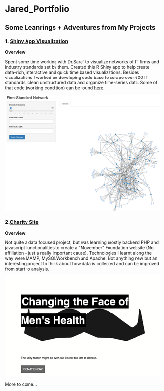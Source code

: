 # Jared_Portfolio

## Some Leanrings + Adventures from My Projects

### 1. [Shiny App Visualization](https://github.com/jaredc7/research_public/blob/main/app.R)

**Overview**

Spent some time working with Dr.Saraf to visualize networks of IT firms and industry standards set by them. Created this R Shiny app to help create data-rich, interactive and quick time based visualizations. Besides visualizations I worked on developing code base to scrape over 600 IT standards, clean unstructured data and organize time-series data. Some of that code (working condition) can be found [here](https://github.com/jaredc7/research_public). 

![](https://github.com/jaredc7/Jared_Portfolio/blob/main/images/Screen%20Shot%202021-01-27%20at%2010.56.55%20PM.png)

### 2.[Charity Site](https://github.com/jaredc7/465_project)

**Overview**

Not quite a data focused project, but was learning mostly backend PHP and javascript functionalities to create a "Movember" Foundation website (No affiliation - just a really important cause). Technologies I learnt along the way were MAMP, MySQLWorkbench and Apache. Not anything new but an interesting project to think about how data is collected and can be improved from start to analysis.

![](https://github.com/jaredc7/Jared_Portfolio/blob/main/images/Screen%20Shot%202021-01-27%20at%2011.23.27%20PM.png)

More to come...
